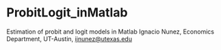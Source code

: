 # ProbitLogit_inMatlab
Estimation of probit and logit models in Matlab
Ignacio Nunez, Economics Department, UT-Austin, ijnunez@utexas.edu
